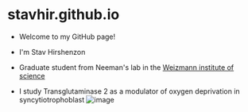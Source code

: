 # stavhir.github.io
* Welcome to my GitHub page!
* I'm Stav Hirshenzon
* Graduate student from Neeman's lab in the [Weizmann institute of science](https://www.weizmann.ac.il/pages/)

* I study Transglutaminase 2 as a modulator of oxygen deprivation in syncytiotrophoblast
![image](https://github.com/stavhir/stavhir.github.io/assets/157274627/9fd4375d-9572-4540-93ad-11a9a7c258a6)
